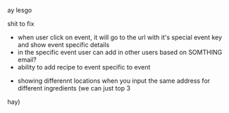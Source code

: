 ay lesgo

shit to fix
 - when user click on event, it will go to the url with it's special event key and show event specific details
 - in the specific event user can add in other users based on SOMTHING email?
 - ability to add recipe to event specific to event
 <!-- - rendering the drink detail div -->
 - showing differennt locations when you input the same address for different ingredients (we can just top 3
 
 hay)
